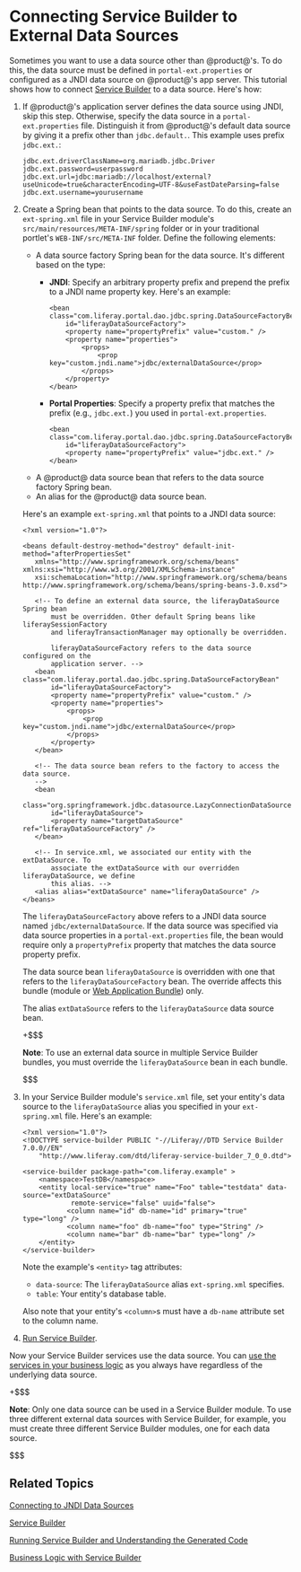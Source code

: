 # Connecting Service Builder to External Data Sources [](id=connecting-service-builder-to-external-data-sources)

Sometimes you want to use a data source other than @product@'s. To do this, the
data source must be defined in `portal-ext.properties` or configured as a JNDI
data source on @product@'s app server. This tutorial shows how to connect
[Service Builder](/develop/tutorials/-/knowledge_base/7-0/service-builder) to
a data source. Here's how: 

1.  If @product@'s application server defines the data source using JNDI, skip
    this step. Otherwise, specify the data source in a `portal-ext.properties`
    file. Distinguish it from @product@'s default data source by giving it a
    prefix other than `jdbc.default.`. This example uses prefix `jdbc.ext.`:

        jdbc.ext.driverClassName=org.mariadb.jdbc.Driver
        jdbc.ext.password=userpassword
        jdbc.ext.url=jdbc:mariadb://localhost/external?useUnicode=true&characterEncoding=UTF-8&useFastDateParsing=false
        jdbc.ext.username=yourusername

2.  Create a Spring bean that points to the data source. To do this, create an
    `ext-spring.xml` file in your Service Builder module's
    `src/main/resources/META-INF/spring` folder or in your traditional portlet's
    `WEB-INF/src/META-INF` folder. Define the following elements: 

    -   A data source factory Spring bean for the data source. It's different
    based on the type: 
        -   **JNDI**: Specify an arbitrary property prefix and prepend the 
            prefix to a JNDI name property key. Here's an example:

                <bean class="com.liferay.portal.dao.jdbc.spring.DataSourceFactoryBean"
                    id="liferayDataSourceFactory">
                    <property name="propertyPrefix" value="custom." />
                    <property name="properties">
                        <props>
                            <prop key="custom.jndi.name">jdbc/externalDataSource</prop>
                        </props>
                    </property>
                </bean>
        -   **Portal Properties**: Specify a property prefix that matches the 
            prefix (e.g., `jdbc.ext.`) you used in `portal-ext.properties`.

                <bean class="com.liferay.portal.dao.jdbc.spring.DataSourceFactoryBean"
                    id="liferayDataSourceFactory">
                    <property name="propertyPrefix" value="jdbc.ext." />
                </bean>

    -   A @product@ data source bean that refers to the data source factory
        Spring bean. 
    -   An alias for the @product@ data source bean. 

    Here's an example `ext-spring.xml` that points to a JNDI data source: 

        <?xml version="1.0"?>

        <beans default-destroy-method="destroy" default-init-method="afterPropertiesSet"
           xmlns="http://www.springframework.org/schema/beans" xmlns:xsi="http://www.w3.org/2001/XMLSchema-instance"
           xsi:schemaLocation="http://www.springframework.org/schema/beans http://www.springframework.org/schema/beans/spring-beans-3.0.xsd">

           <!-- To define an external data source, the liferayDataSource Spring bean 
               must be overridden. Other default Spring beans like liferaySessionFactory 
               and liferayTransactionManager may optionally be overridden. 

               liferayDataSourceFactory refers to the data source configured on the
               application server. -->
           <bean class="com.liferay.portal.dao.jdbc.spring.DataSourceFactoryBean"
               id="liferayDataSourceFactory">
               <property name="propertyPrefix" value="custom." />
               <property name="properties">
                   <props>
                       <prop key="custom.jndi.name">jdbc/externalDataSource</prop>
                   </props>
               </property>
           </bean>

           <!-- The data source bean refers to the factory to access the data source.
           -->
           <bean
               class="org.springframework.jdbc.datasource.LazyConnectionDataSourceProxy"
               id="liferayDataSource">
               <property name="targetDataSource" ref="liferayDataSourceFactory" />
           </bean>

           <!-- In service.xml, we associated our entity with the extDataSource. To 
               associate the extDataSource with our overridden liferayDataSource, we define 
               this alias. -->
           <alias alias="extDataSource" name="liferayDataSource" />
        </beans>

    The `liferayDataSourceFactory` above refers to a JNDI data source named
    `jdbc/externalDataSource`. If the data source was specified via data source
    properties in a `portal-ext.properties` file, the bean would require only a
    `propertyPrefix` property that matches the data source property prefix.
 
    The data source bean `liferayDataSource` is overridden with one
    that refers to the `liferayDataSourceFactory` bean. The override affects
    this bundle (module or
    [Web Application Bundle](/develop/tutorials/-/knowledge_base/7-0/using-the-wab-generator)) 
    only. 

    The alias `extDataSource` refers to the `liferayDataSource` data source bean. 
 
    +$$$
 
    **Note**: To use an external data source in multiple Service Builder
    bundles, you must override the `liferayDataSource` bean in each bundle. 
 
    $$$

2.  In your Service Builder module's `service.xml` file, set your entity's
    data source to the `liferayDataSource` alias you specified in your
    `ext-spring.xml` file. Here's an example: 

        <?xml version="1.0"?>
        <!DOCTYPE service-builder PUBLIC "-//Liferay//DTD Service Builder 7.0.0//EN"
            "http://www.liferay.com/dtd/liferay-service-builder_7_0_0.dtd">

        <service-builder package-path="com.liferay.example" >
            <namespace>TestDB</namespace>
            <entity local-service="true" name="Foo" table="testdata" data-source="extDataSource"
                    remote-service="false" uuid="false">
                   <column name="id" db-name="id" primary="true" type="long" />
                   <column name="foo" db-name="foo" type="String" />
                   <column name="bar" db-name="bar" type="long" />
            </entity>
        </service-builder>

    Note the example's `<entity>` tag attributes: 

    -   `data-source`: The `liferayDataSource` alias `ext-spring.xml`
        specifies.
    -   `table`: Your entity's database table. 

    Also note that your entity's `<column>`s must have a `db-name` attribute set to the column name.

3.  [Run Service Builder](/develop/tutorials/-/knowledge_base/7-0/running-service-builder-and-understanding-the-generated-code).

Now your Service Builder services use the data source. You can
[use the services in your business logic](/develop/tutorials/-/knowledge_base/7-0/business-logic-with-service-builder)
as you always have regardless of the underlying data source. 

+$$$

**Note**: Only one data source can be used in a Service Builder module.  To use
three different external data sources with Service Builder, for example, you
must create three different Service Builder modules, one for each data source.

$$$

## Related Topics [](id=related-topics)

[Connecting to JNDI Data Sources](/develop/tutorials/-/knowledge_base/7-0/connecting-to-data-sources-using-jndi)

[Service Builder](/develop/tutorials/-/knowledge_base/7-0/service-builder)

[Running Service Builder and Understanding the Generated Code](/develop/tutorials/-/knowledge_base/7-0/running-service-builder-and-understanding-the-generated-code)

[Business Logic with Service Builder](/develop/tutorials/-/knowledge_base/7-0/business-logic-with-service-builder)
